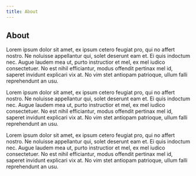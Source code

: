 ```yaml
---
title: About
---
```

## About ##

Lorem ipsum dolor sit amet, ex ipsum cetero feugiat pro, qui no affert nostro. Ne noluisse appellantur qui, solet deserunt eam et. Ei quis indoctum nec. Augue laudem mea ut, purto instructior et mel, ex mel iudico consectetuer. No est nihil efficiantur, modus offendit pertinax mel id, saperet invidunt explicari vix at. No vim stet antiopam patrioque, ullum falli reprehendunt an usu.

Lorem ipsum dolor sit amet, ex ipsum cetero feugiat pro, qui no affert nostro. Ne noluisse appellantur qui, solet deserunt eam et. Ei quis indoctum nec. Augue laudem mea ut, purto instructior et mel, ex mel iudico consectetuer. No est nihil efficiantur, modus offendit pertinax mel id, saperet invidunt explicari vix at. No vim stet antiopam patrioque, ullum falli reprehendunt an usu.

Lorem ipsum dolor sit amet, ex ipsum cetero feugiat pro, qui no affert nostro. Ne noluisse appellantur qui, solet deserunt eam et. Ei quis indoctum nec. Augue laudem mea ut, purto instructior et mel, ex mel iudico consectetuer. No est nihil efficiantur, modus offendit pertinax mel id, saperet invidunt explicari vix at. No vim stet antiopam patrioque, ullum falli reprehendunt an usu.